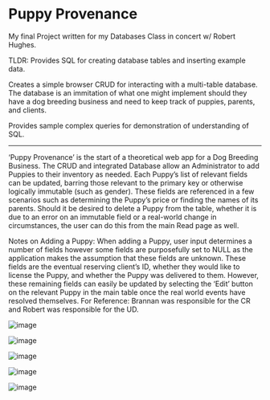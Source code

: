 # Puppy Provenance
My final Project written for my Databases Class in concert w/ Robert Hughes.

TLDR:
Provides SQL for creating database tables and inserting example data.

Creates a simple browser CRUD for interacting with a multi-table database. The database is an immitation of what one might implement should they have a dog breeding business and need to keep track of puppies, parents, and clients.

Provides sample complex queries for demonstration of understanding of SQL.

---
‘Puppy Provenance’ is the start of a theoretical web app for a Dog Breeding Business. 
The CRUD and integrated Database allow an Administrator to add Puppies to their inventory as needed. 
Each Puppy’s list of relevant fields can be updated, barring those relevant to the primary key or otherwise logically immutable (such as gender). These fields are referenced in a few scenarios such as determining the Puppy’s price or finding the names of its parents. 
Should it be desired to delete a Puppy from the table, whether it is due to an error on an immutable field or a real-world change in circumstances, the user can do this from the main Read page as well.

Notes on Adding a Puppy:
When adding a Puppy, user input determines a number of fields however some fields are purposefully set to NULL as the application makes the assumption that these fields are unknown. These fields are the eventual reserving client’s ID, whether they would like to license the Puppy, and whether the Puppy was delivered to them. However, these remaining fields can easily be updated by selecting the ‘Edit’ button on the relevant Puppy in the main table once the real world events have resolved themselves.
For Reference:
Brannan was responsible for the CR and Robert was responsible for the UD.

![image](https://user-images.githubusercontent.com/69013824/209454333-114acc51-43cd-4a3c-bd79-aaa426a2f4bc.png)

![image](https://user-images.githubusercontent.com/69013824/209454337-eb3466cd-2dfc-4ee3-9f12-36942fc8b4aa.png)

![image](https://user-images.githubusercontent.com/69013824/209454339-1c3f762e-47e8-4fd6-be90-bf2fd7b97542.png)

![image](https://user-images.githubusercontent.com/69013824/209454340-468c5f7b-4057-4b2a-97d3-fc65f9d13dfb.png)

![image](https://user-images.githubusercontent.com/69013824/209454343-523b1c78-d971-4cf2-b9b0-ef9222d45fd1.png)
